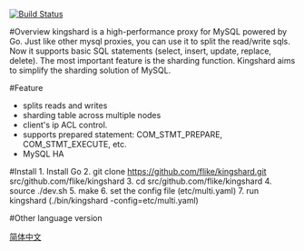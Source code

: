 [![Build Status](https://travis-ci.org/flike/kingshard.svg?branch=master)](https://travis-ci.org/flike/kingshard)

#Overview
kingshard is a high-performance proxy for MySQL powered by Go. Just like other mysql proxies, you can use it to split the read/write sqls. Now it supports basic SQL statements (select, insert, update, replace, delete). The most important feature is the sharding function. Kingshard aims to simplify the sharding solution of MySQL.

#Feature
- splits reads and writes
- sharding table across multiple nodes
- client's ip ACL control.
- supports prepared statement: COM_STMT_PREPARE, COM_STMT_EXECUTE, etc.
- MySQL HA

#Install
    1. Install Go
    2. git clone https://github.com/flike/kingshard.git src/github.com/flike/kingshard
    3. cd src/github.com/flike/kingshard
    4. source ./dev.sh
    5. make
    6. set the config file (etc/multi.yaml)
    7. run kingshard (./bin/kingshard -config=etc/multi.yaml)

#Other language version

[简体中文](README_ZH.md)
